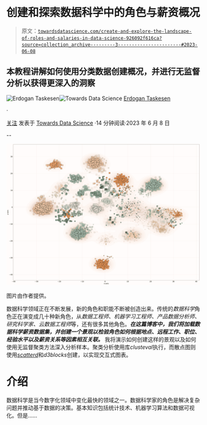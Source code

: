 # 创建和探索数据科学中的角色与薪资概况

> 原文：[`towardsdatascience.com/create-and-explore-the-landscape-of-roles-and-salaries-in-data-science-926092f616ca?source=collection_archive---------3-----------------------#2023-06-08`](https://towardsdatascience.com/create-and-explore-the-landscape-of-roles-and-salaries-in-data-science-926092f616ca?source=collection_archive---------3-----------------------#2023-06-08)

## 本教程讲解如何使用分类数据创建概况，并进行无监督分析以获得更深入的洞察

[](https://erdogant.medium.com/?source=post_page-----926092f616ca--------------------------------)![Erdogan Taskesen](https://erdogant.medium.com/?source=post_page-----926092f616ca--------------------------------)[](https://towardsdatascience.com/?source=post_page-----926092f616ca--------------------------------)![Towards Data Science](https://towardsdatascience.com/?source=post_page-----926092f616ca--------------------------------) [Erdogan Taskesen](https://erdogant.medium.com/?source=post_page-----926092f616ca--------------------------------)

·

[关注](https://medium.com/m/signin?actionUrl=https%3A%2F%2Fmedium.com%2F_%2Fsubscribe%2Fuser%2F4e636e2ef813&operation=register&redirect=https%3A%2F%2Ftowardsdatascience.com%2Fcreate-and-explore-the-landscape-of-roles-and-salaries-in-data-science-926092f616ca&user=Erdogan+Taskesen&userId=4e636e2ef813&source=post_page-4e636e2ef813----926092f616ca---------------------post_header-----------) 发表于 [Towards Data Science](https://towardsdatascience.com/?source=post_page-----926092f616ca--------------------------------) ·14 分钟阅读·2023 年 6 月 8 日[](https://medium.com/m/signin?actionUrl=https%3A%2F%2Fmedium.com%2F_%2Fvote%2Ftowards-data-science%2F926092f616ca&operation=register&redirect=https%3A%2F%2Ftowardsdatascience.com%2Fcreate-and-explore-the-landscape-of-roles-and-salaries-in-data-science-926092f616ca&user=Erdogan+Taskesen&userId=4e636e2ef813&source=-----926092f616ca---------------------clap_footer-----------)

--

[](https://medium.com/m/signin?actionUrl=https%3A%2F%2Fmedium.com%2F_%2Fbookmark%2Fp%2F926092f616ca&operation=register&redirect=https%3A%2F%2Ftowardsdatascience.com%2Fcreate-and-explore-the-landscape-of-roles-and-salaries-in-data-science-926092f616ca&source=-----926092f616ca---------------------bookmark_footer-----------)![](img/946461a3007980b96f92ff5f3d13a6a0.png)

图片由作者提供。

数据科学领域正在不断发展，新的角色和职能不断被创造出来。传统的*数据科学*角色正在演变成几十种新角色，从*数据工程师、机器学习工程师、产品数据分析师、研究科学家、云数据工程师*等，还有很多其他角色。***在这篇博客中，我们将加载数据科学薪资数据集，并创建一个景观以检验角色如何根据地点、远程工作、职位、经验水平以及薪资关系等因素相互关联。*** 我将演示如何创建这样的景观以及如何使用无监督聚类方法深入分析样本。聚类分析使用库*clusteval*执行，而散点图则使用[*scatterd*](https://github.com/erdogant/scatterd)和*d3blocks*创建，以实现交互式图表。

# 介绍

数据科学是当今数字化领域中变化最快的领域之一。数据科学家的角色是解决复杂问题并推动基于数据的决策。基本知识包括统计技术、机器学习算法和数据可视化。但是……
